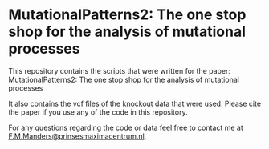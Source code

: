 # MutationalPatterns2: The one stop shop for the analysis of mutational processes
This repository contains the scripts that were written for the paper: MutationalPatterns2: The one stop shop for the analysis of mutational processes

It also contains the vcf files of the knockout data that were used.
Please cite the paper if you use any of the code in this repository.

For any questions regarding the code or data feel free to contact me at F.M.Manders@prinsesmaximacentrum.nl.
